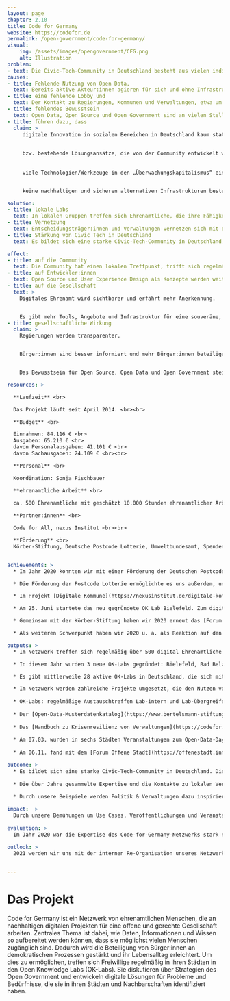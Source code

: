 ```yaml
---
layout: page
chapter: 2.10
title: Code for Germany
website: https://codefor.de
permalink: /open-government/code-for-germany/
visual:
    img: /assets/images/opengovernment/CFG.png
    alt: Illustration
problem:
- text: Die Civic-Tech-Community in Deutschland besteht aus vielen individuellen Gruppierungen, die mit ähnlichen Problemen konfrontiert sind, aber bisher vorwiegend regional organisiert sind und keine Lobby haben.
causes:
- title: Fehlende Nutzung von Open Data,
  text: Bereits aktive Akteur:innen agieren für sich und ohne Infrastruktur. Akteur:innen mit komplementären Fähigkeiten treffen nicht aufeinander. Akteur:innen mit potenziell komplementären Fähigkeiten treffen nicht aufeinander.
- title: eine fehlende Lobby und
  text: Der Kontakt zu Regierungen, Kommunen und Verwaltungen, etwa um an Daten zu gelangen, ist für Einzelpersonen schwierig umsetzbar.
- title: fehlendes Bewusstsein
  text: Open Data, Open Source und Open Government sind an vielen Stellen unbekannt oder unverstanden. Die Regierung, Kommunen, Verwaltungen und andere Institutionen arbeiten deswegen stellenweise ineffizient.
- title: führen dazu, dass
  claim: >
     digitale Innovation in sozialen Bereichen in Deutschland kaum stattfindet,
      
      
     bzw. bestehende Lösungsansätze, die von der Community entwickelt wurden, nicht übernommen und verstetigt werden (können),
       
      
     viele Technologien/Werkzeuge in den „Überwachungskapitalismus“ eingebunden sind und somit


     keine nachhaltigen und sicheren alternativen Infrastrukturen bestehen.

solution:
- title: lokale Labs
  text: In lokalen Gruppen treffen sich Ehrenamtliche, die ihre Fähigkeiten dazu nutzen, um das gesellschaftliche Zusammenleben positiv zu beeinflussen.
- title: Vernetzung
  text: Entscheidungsträger:innen und Verwaltungen vernetzen sich mit der Civic-Tech Community, um gemeinsam an Projekten für die Stadt zu arbeiten.
- title: Stärkung von Civic Tech in Deutschland
  text: Es bildet sich eine starke Civic-Tech-Community in Deutschland, Offene Daten werden von Bürger:innen genutzt und durch unsere Beispiele werden Politik & Verwaltungen dazu inspiriert, weitere Daten zu öffnen und bessere, nutzerfreundliche Anwendungen bereitzustellen.

effect:
- title: auf die Community
  text: Die Community hat einen lokalen Treffpunkt, trifft sich regelmäßig und ist vernetzt.
- title: auf Entwickler:innen
  text: Open Source und User Experience Design als Konzepte werden weiterverbreitet.
- title: auf die Gesellschaft
  text: >
    Digitales Ehrenamt wird sichtbarer und erfährt mehr Anerkennung.


    Es gibt mehr Tools, Angebote und Infrastruktur für eine souveräne, digital handlungsfähige, informierte Gesellschaft.
- title: gesellschaftliche Wirkung
  claim: >
    Regierungen werden transparenter.


    Bürger:innen sind besser informiert und mehr Bürger:innen beteiligen sich dank digitaler Tools.


    Das Bewusstsein für Open Source, Open Data und Open Government steigt.

resources: >

  **Laufzeit** <br>

  Das Projekt läuft seit April 2014. <br><br>  

  **Budget** <br>

  Einnahmen: 84.116 € <br>
  Ausgaben: 65.210 € <br>
  davon Personalausgaben: 41.101 € <br>
  davon Sachausgaben: 24.109 € <br><br>

  **Personal** <br>

  Koordination: Sonja Fischbauer 

  **ehrenamtliche Arbeit** <br>

  ca. 500 Ehrenamtliche mit geschätzt 10.000 Stunden ehrenamtlicher Arbeit <br><br> 
  
  **Partner:innen** <br>

  Code for All, nexus Institut <br><br>

  **Förderung** <br>
  Körber-Stiftung, Deutsche Postcode Lotterie, Umweltbundesamt, Spenden, sonstige <br><br>


achievements: >
  * Im Jahr 2020 konnten wir mit einer Förderung der Deutschen Postcode Lotterie den Themenbereich zu Umwelt und Nachhaltigkeit stärker ausbauen. Unter dem Motto “Code for Climate” haben sich zahlreiche Labs damit auseinandergesetzt, wie sich Offene Daten nutzen lassen, um kommunale Klimaschutzbemühungen sichtbarer und nachvollziehbarer zu gestalten. Dazu gehörte auch, die Folgen von Technologieeinsatz kritisch zu bewerten und sich um nachhaltige digitale Anwendungen zu bemühen. Dies war auch unser Fokus beim Open Data Day 2020 mit den einzigen Lab-Veranstaltungen, die wir aufgrund der Coronapandemie noch offline abhalten und besuchen konnten. In Berlin, Hamburg, Karlsruhe, Leipzig, Münster und Osnabrück wurde intensiv getüftelt, diskutiert und gelernt. 

  * Die Förderung der Postcode Lotterie ermöglichte es uns außerdem, unsere Website inhaltlich, technisch sowie vom Design zu überarbeiten. 

  * Im Projekt [Digitale Kommune](https://nexusinstitut.de/digitale-kommune-digitale-region-soziokulturelle-auswirkungen-durch-digitalisierung-und-kuenstliche-intelligenz/), das wir seit 2019 mit dem nexus-Institut durchführen, entwickeln wir partizipative Strategieansätze für eine nachhaltige Digitalisierung in Kommunen und Regionen. Schwerpunkt unseres Arbeitspakets ist die Erarbeitung von Handreichungen.

  * Am 25. Juni startete das neu gegründete OK Lab Bielefeld. Zum digitalen Kick-Off stellten sie ihre Partner:innen und spannende erste Projekte vor, u.a. zu umweltfreundlichem und sicherem Stadtverkehr mit der Initiative Radentscheid Bielefeld. 

  * Gemeinsam mit der Körber-Stiftung haben wir 2020 erneut das [Forum Offene Stadt](https://offenestadt.info/#rueckblick) ausgerichtet und uns dieses Mal vor allem mit der Frage von Resilienz von Städten bzw. Stadtgesellschaften beschäftigt. Die Teilnehmenden haben diskutiert, wie Bürger:innen bei der Gestaltung der Städte einbezogen werden können und wie Kommunen die Expertise erlangen, mit Herausforderungen wie der Klima- oder Coronakrise umzugehen. Wie alle haben auch wir - nicht nur in diesem Rahmen - mit online Formaten und Tools experimentiert, um den Austausch untereinander auch ohne persönliche Treffen möglich zu machen. 

  * Als weiteren Schwerpunkt haben wir 2020 u. a. als Reaktion auf den [WirVsVirus Hackathon](https://wirvsvirus.org/) unseren Blick verstärkt nach innen gerichtet, unsere Netzwerkstrukturen überdacht, Herausforderungen in der Arbeit zwischen Haupt- und Ehrenamt angesprochen und begonnen, uns über mögliche Lösungsansätze Gedanken zu machen und darüber in den Austausch zu treten. Dieser Prozess wird uns auch im folgenden Jahr begleiten.

outputs: >
  * Im Netzwerk treffen sich regelmäßig über 500 digital Ehrenamtliche

  * In diesem Jahr wurden 3 neue OK-Labs gegründet: Bielefeld, Bad Belzig, Cottbus

  * Es gibt mittlerweile 28 aktive OK-Labs in Deutschland, die sich mit ihren Gemeinden vernetzen

  * Im Netzwerk werden zahlreiche Projekte umgesetzt, die den Nutzen von Offenen Daten aufzeigen
  
  * OK-Labs: regelmäßige Austauschtreffen Lab-intern und Lab-übergreifend v. a. online, themenspezifische Veranstaltungen (z. B. zu Mobilität, Klima), Workshops für Einsteiger:innen am Open Data Day, Beratung, Aufbau und Pflege von digitaler Infrastruktur durch die ehrenamtliche Community
  
  * Der [Open-Data-Musterdatenkatalog](https://www.bertelsmann-stiftung.de/de/unsere-projekte/smart-country/musterdatenkatalog#leitfaden) wurde zusammen mit der Bertelsmann Stiftung veröffentlich
  
  * Das [Handbuch zu Krisenresilienz von Verwaltungen](https://codefor.de/documents/Handbuch-Krisenresilienz.pdf) wurde veröffentlicht
  
  * Am 07.03. wurden in sechs Städten Veranstaltungen zum Open-Data-Day organisiert
  
  * Am 06.11. fand mit dem [Forum Offene Stadt](https://offenestadt.info/#rueckblick) die größte Veranstaltung des Netzwerks statt

outcome: >
  * Es bildet sich eine starke Civic-Tech-Community in Deutschland. Die Frage der Resilienz, die v. a. seit der Coronapandemie die Verwaltungen verstärkt beschäftigt, hat viele Themen des Code-for-Germany-Netzwerks berührt. 
  
  * Die über Jahre gesammelte Expertise und die Kontakte zu lokalen Verwaltungen waren deshalb nachgefragt. Wir haben darauf reagiert, indem wir u.a. das Handbuch “Krisenresilienz von Verwaltungen – Was brauchen wir, damit die (kommunalen) Verwaltungen langfristig für Krisen ausgestattet sind” veröffentlicht haben. In diesem Rahmen haben wir auch gemeinsam mit dem Deutschen Städtetag zu einer Veranstaltung mit interessierten Kommunen geladen. Offene Daten werden von Bürger:innen genutzt. 
  
  * Durch unsere Beispiele werden Politik & Verwaltungen dazu inspiriert, weitere Daten zu öffnen. Als Reaktion auf den WirVsVirus Hackathon fand eine kritische Aufarbeitung des WirVsVirus Hackathon durch die Ehrenamtlichen statt, die besonders die strukturellen Defizite von Event-orientierter Innovationspolitik in den Blick nahm. 

impact:  >
  Durch unsere Bemühungen um Use Cases, Veröffentlichungen und Veranstaltungen werden Verwaltungen und Regierungen transparenter. Dies führt dazu, dass Bürger:innen besser informiert sind und sich daher mehr zutrauen, bei der Bürgerbeteiligung und Mitsprache. Das Bewusstsein für die Wichtigkeit von Open Source, Open Data und Open Government für das Gemeinwohl steigt. Wir erkennen als gute Nebenwirkungen, dass Kommunen und Verwaltungen effizienter arbeiten, Menschen ihre technischen Fähigkeiten für etwas Gutes einsetzen und mehr technische Mündigkeit (Data Literacy) entsteht.
    
evaluation: >
  Im Jahr 2020 war die Expertise des Code-for-Germany-Netzwerks stark nachgefragt. Die Coronapandemie hat den Bedarf an Digitalisierung in kommunalen Verwaltungen vor Augen geführt. Die Ehrenamtlichen haben ihre Expertise mit Fokus auf Open-Source-Strukturen und Offene Daten zur Verfügung gestellt. Dieser Prozess hat uns auch vor Herausforderungen in unseren eigenen Netzwerkstrukturen gestellt.

outlook: >
  2021 werden wir uns mit der internen Re-Organisation unseres Netzwerks, v. a. im Verhältnis zwischen den Labs und Hauptamtlichen auseinandersetzen. Die Labs haben das große Potenzial, interessierte Open-Government- Aktivist:innen und Expert:innen zusammenzubringen. Dies zeigt das anhaltende Interesse an Lab-Gründungen. Das Netzwerk möchte sich auch auf politische Arbeit konzentrieren, um bereits erprobte Tools für die öffentliche digitale Infrastruktur an die öffentliche Hand übergeben zu können und in die Verstetigung zu führen. 

    
---
```



# Das Projekt

Code for Germany ist ein Netzwerk von ehrenamtlichen Menschen, die an nachhaltigen digitalen Projekten für eine offene und gerechte Gesellschaft arbeiten. Zentrales Thema ist dabei, wie Daten, Informationen und Wissen so aufbereitet werden können, dass sie möglichst vielen Menschen zugänglich sind. Dadurch wird die Beteiligung von Bürger:innen an demokratischen Prozessen gestärkt und ihr Lebensalltag erleichtert. Um dies zu ermöglichen, treffen sich Freiwillige regelmäßig in ihren Städten in den Open Knowledge Labs (OK-Labs). Sie diskutieren über Strategien des Open Government und entwickeln digitale Lösungen für Probleme und Bedürfnisse, die sie in ihren Städten und Nachbarschaften identifiziert haben.
